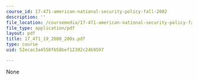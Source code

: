 ```yaml
---
course_id: 17-471-american-national-security-policy-fall-2002
description: ''
file_location: /coursemedia/17-471-american-national-security-policy-fall-2002/52ecac3a4550fb58bef12392c24b9597_17_471_19_2000_200x.pdf
file_type: application/pdf
layout: pdf
title: 17_471_19_2000_200x.pdf
type: course
uid: 52ecac3a4550fb58bef12392c24b9597

---
```

None